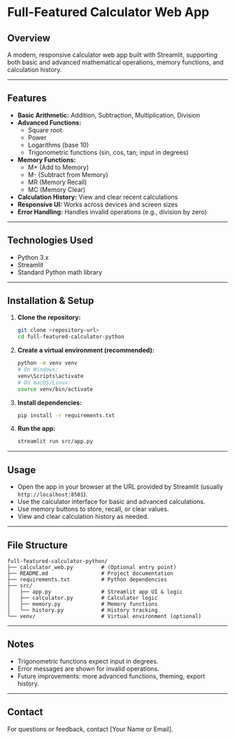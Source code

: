 

# Full-Featured Calculator Web App

## Overview

A modern, responsive calculator web app built with Streamlit, supporting both basic and advanced mathematical operations, memory functions, and calculation history.

---

## Features

- **Basic Arithmetic:** Addition, Subtraction, Multiplication, Division
- **Advanced Functions:**
  - Square root
  - Power
  - Logarithms (base 10)
  - Trigonometric functions (sin, cos, tan; input in degrees)
- **Memory Functions:**
  - M+ (Add to Memory)
  - M- (Subtract from Memory)
  - MR (Memory Recall)
  - MC (Memory Clear)
- **Calculation History:** View and clear recent calculations
- **Responsive UI:** Works across devices and screen sizes
- **Error Handling:** Handles invalid operations (e.g., division by zero)

---

## Technologies Used

- Python 3.x
- Streamlit
- Standard Python math library

---

## Installation & Setup

1. **Clone the repository:**
   ```bash
   git clone <repository-url>
   cd full-featured-calculator-python
   ```

2. **Create a virtual environment (recommended):**
   ```bash
   python -m venv venv
   # On Windows:
   venv\Scripts\activate
   # On macOS/Linux:
   source venv/bin/activate
   ```

3. **Install dependencies:**
   ```bash
   pip install -r requirements.txt
   ```

4. **Run the app:**
   ```bash
   streamlit run src/app.py
   ```

---

## Usage

- Open the app in your browser at the URL provided by Streamlit (usually `http://localhost:8501`).
- Use the calculator interface for basic and advanced calculations.
- Use memory buttons to store, recall, or clear values.
- View and clear calculation history as needed.

---

## File Structure

```
full-featured-calculator-python/
├── calculator_web.py         # (Optional entry point)
├── README.md                 # Project documentation
├── requirements.txt          # Python dependencies
├── src/
│   ├── app.py                # Streamlit app UI & logic
│   ├── calculator.py         # Calculator logic
│   ├── memory.py             # Memory functions
│   └── history.py            # History tracking
└── venv/                     # Virtual environment (optional)
```

---

## Notes

- Trigonometric functions expect input in degrees.
- Error messages are shown for invalid operations.
- Future improvements: more advanced functions, theming, export history.

---

## Contact

For questions or feedback, contact [Your Name or Email].
